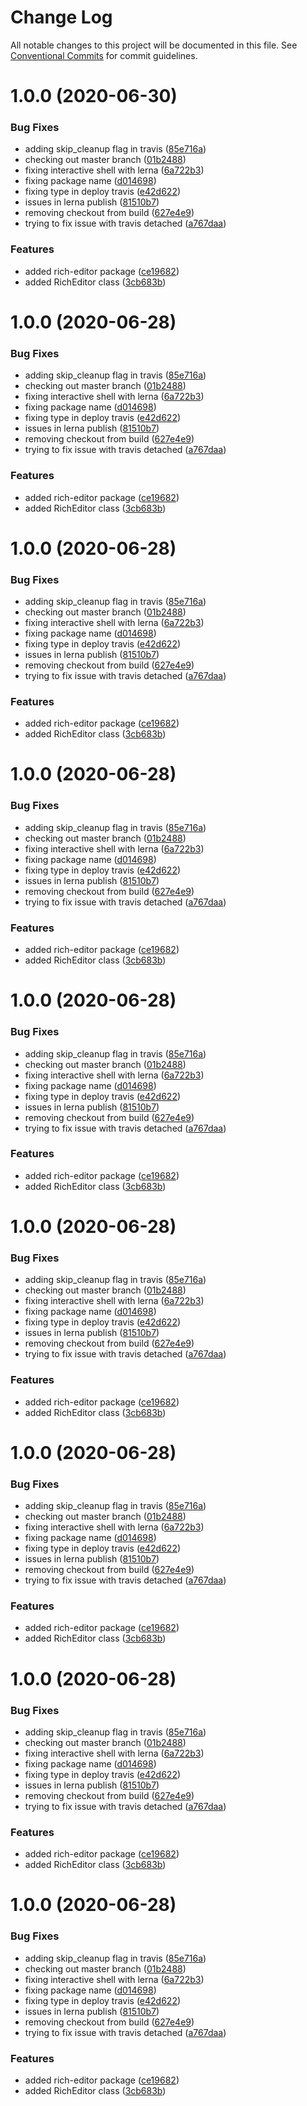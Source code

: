 # Change Log

All notable changes to this project will be documented in this file.
See [Conventional Commits](https://conventionalcommits.org) for commit guidelines.

# 1.0.0 (2020-06-30)


### Bug Fixes

* adding skip_cleanup flag in travis ([85e716a](https://github.com/opllama2/op-lib/commit/85e716a8bf79c377ce04eb5131eeea6d081b6a5a))
* checking out master branch ([01b2488](https://github.com/opllama2/op-lib/commit/01b2488417f8dfd1d13d892fab8ffd5addc2ede6))
* fixing interactive shell with lerna ([6a722b3](https://github.com/opllama2/op-lib/commit/6a722b356a0af7919c2c1b46d6666091df7448f2))
* fixing package name ([d014698](https://github.com/opllama2/op-lib/commit/d0146987c517983d7a564ccc9f0577b6da6cc6ae))
* fixing type in deploy travis ([e42d622](https://github.com/opllama2/op-lib/commit/e42d622fb9549603f6e8271342e6051cf4101fc1))
* issues in lerna publish ([81510b7](https://github.com/opllama2/op-lib/commit/81510b7fed6a8195850f266cfd3d01b6009285e9))
* removing checkout from build ([627e4e9](https://github.com/opllama2/op-lib/commit/627e4e990ed2ea33480270c0fe3edc632ff62dce))
* trying to fix issue with travis detached ([a767daa](https://github.com/opllama2/op-lib/commit/a767daa584c18fef813d5838f6c7cd9429812d0b))


### Features

* added rich-editor package ([ce19682](https://github.com/opllama2/op-lib/commit/ce196822622cd78fb05faa06ce4d79c83a66a14f))
* added RichEditor class ([3cb683b](https://github.com/opllama2/op-lib/commit/3cb683b856b59cf2ad557055390912aa1629efc4))





<a name="1.0.0"></a>
# 1.0.0 (2020-06-28)


### Bug Fixes

* adding skip_cleanup flag in travis ([85e716a](https://github.com/opllama2/op-lib/commit/85e716a))
* checking out master branch ([01b2488](https://github.com/opllama2/op-lib/commit/01b2488))
* fixing interactive shell with lerna ([6a722b3](https://github.com/opllama2/op-lib/commit/6a722b3))
* fixing package name ([d014698](https://github.com/opllama2/op-lib/commit/d014698))
* fixing type in deploy travis ([e42d622](https://github.com/opllama2/op-lib/commit/e42d622))
* issues in lerna publish ([81510b7](https://github.com/opllama2/op-lib/commit/81510b7))
* removing checkout from build ([627e4e9](https://github.com/opllama2/op-lib/commit/627e4e9))
* trying to fix issue with travis detached ([a767daa](https://github.com/opllama2/op-lib/commit/a767daa))


### Features

* added rich-editor package ([ce19682](https://github.com/opllama2/op-lib/commit/ce19682))
* added RichEditor class ([3cb683b](https://github.com/opllama2/op-lib/commit/3cb683b))




<a name="1.0.0"></a>
# 1.0.0 (2020-06-28)


### Bug Fixes

* adding skip_cleanup flag in travis ([85e716a](https://github.com/opllama2/op-lib/commit/85e716a))
* checking out master branch ([01b2488](https://github.com/opllama2/op-lib/commit/01b2488))
* fixing interactive shell with lerna ([6a722b3](https://github.com/opllama2/op-lib/commit/6a722b3))
* fixing package name ([d014698](https://github.com/opllama2/op-lib/commit/d014698))
* fixing type in deploy travis ([e42d622](https://github.com/opllama2/op-lib/commit/e42d622))
* issues in lerna publish ([81510b7](https://github.com/opllama2/op-lib/commit/81510b7))
* removing checkout from build ([627e4e9](https://github.com/opllama2/op-lib/commit/627e4e9))
* trying to fix issue with travis detached ([a767daa](https://github.com/opllama2/op-lib/commit/a767daa))


### Features

* added rich-editor package ([ce19682](https://github.com/opllama2/op-lib/commit/ce19682))
* added RichEditor class ([3cb683b](https://github.com/opllama2/op-lib/commit/3cb683b))




<a name="1.0.0"></a>
# 1.0.0 (2020-06-28)


### Bug Fixes

* adding skip_cleanup flag in travis ([85e716a](https://github.com/opllama2/op-lib/commit/85e716a))
* checking out master branch ([01b2488](https://github.com/opllama2/op-lib/commit/01b2488))
* fixing interactive shell with lerna ([6a722b3](https://github.com/opllama2/op-lib/commit/6a722b3))
* fixing package name ([d014698](https://github.com/opllama2/op-lib/commit/d014698))
* fixing type in deploy travis ([e42d622](https://github.com/opllama2/op-lib/commit/e42d622))
* issues in lerna publish ([81510b7](https://github.com/opllama2/op-lib/commit/81510b7))
* removing checkout from build ([627e4e9](https://github.com/opllama2/op-lib/commit/627e4e9))
* trying to fix issue with travis detached ([a767daa](https://github.com/opllama2/op-lib/commit/a767daa))


### Features

* added rich-editor package ([ce19682](https://github.com/opllama2/op-lib/commit/ce19682))
* added RichEditor class ([3cb683b](https://github.com/opllama2/op-lib/commit/3cb683b))




<a name="1.0.0"></a>
# 1.0.0 (2020-06-28)


### Bug Fixes

* adding skip_cleanup flag in travis ([85e716a](https://github.com/opllama2/op-lib/commit/85e716a))
* checking out master branch ([01b2488](https://github.com/opllama2/op-lib/commit/01b2488))
* fixing interactive shell with lerna ([6a722b3](https://github.com/opllama2/op-lib/commit/6a722b3))
* fixing package name ([d014698](https://github.com/opllama2/op-lib/commit/d014698))
* fixing type in deploy travis ([e42d622](https://github.com/opllama2/op-lib/commit/e42d622))
* issues in lerna publish ([81510b7](https://github.com/opllama2/op-lib/commit/81510b7))
* removing checkout from build ([627e4e9](https://github.com/opllama2/op-lib/commit/627e4e9))
* trying to fix issue with travis detached ([a767daa](https://github.com/opllama2/op-lib/commit/a767daa))


### Features

* added rich-editor package ([ce19682](https://github.com/opllama2/op-lib/commit/ce19682))
* added RichEditor class ([3cb683b](https://github.com/opllama2/op-lib/commit/3cb683b))




<a name="1.0.0"></a>
# 1.0.0 (2020-06-28)


### Bug Fixes

* adding skip_cleanup flag in travis ([85e716a](https://github.com/opllama2/op-lib/commit/85e716a))
* checking out master branch ([01b2488](https://github.com/opllama2/op-lib/commit/01b2488))
* fixing interactive shell with lerna ([6a722b3](https://github.com/opllama2/op-lib/commit/6a722b3))
* fixing package name ([d014698](https://github.com/opllama2/op-lib/commit/d014698))
* fixing type in deploy travis ([e42d622](https://github.com/opllama2/op-lib/commit/e42d622))
* issues in lerna publish ([81510b7](https://github.com/opllama2/op-lib/commit/81510b7))
* removing checkout from build ([627e4e9](https://github.com/opllama2/op-lib/commit/627e4e9))
* trying to fix issue with travis detached ([a767daa](https://github.com/opllama2/op-lib/commit/a767daa))


### Features

* added rich-editor package ([ce19682](https://github.com/opllama2/op-lib/commit/ce19682))
* added RichEditor class ([3cb683b](https://github.com/opllama2/op-lib/commit/3cb683b))




<a name="1.0.0"></a>
# 1.0.0 (2020-06-28)


### Bug Fixes

* adding skip_cleanup flag in travis ([85e716a](https://github.com/opllama2/op-lib/commit/85e716a))
* checking out master branch ([01b2488](https://github.com/opllama2/op-lib/commit/01b2488))
* fixing interactive shell with lerna ([6a722b3](https://github.com/opllama2/op-lib/commit/6a722b3))
* fixing package name ([d014698](https://github.com/opllama2/op-lib/commit/d014698))
* fixing type in deploy travis ([e42d622](https://github.com/opllama2/op-lib/commit/e42d622))
* issues in lerna publish ([81510b7](https://github.com/opllama2/op-lib/commit/81510b7))
* removing checkout from build ([627e4e9](https://github.com/opllama2/op-lib/commit/627e4e9))
* trying to fix issue with travis detached ([a767daa](https://github.com/opllama2/op-lib/commit/a767daa))


### Features

* added rich-editor package ([ce19682](https://github.com/opllama2/op-lib/commit/ce19682))
* added RichEditor class ([3cb683b](https://github.com/opllama2/op-lib/commit/3cb683b))




<a name="1.0.0"></a>
# 1.0.0 (2020-06-28)


### Bug Fixes

* adding skip_cleanup flag in travis ([85e716a](https://github.com/opllama2/op-lib/commit/85e716a))
* checking out master branch ([01b2488](https://github.com/opllama2/op-lib/commit/01b2488))
* fixing interactive shell with lerna ([6a722b3](https://github.com/opllama2/op-lib/commit/6a722b3))
* fixing package name ([d014698](https://github.com/opllama2/op-lib/commit/d014698))
* fixing type in deploy travis ([e42d622](https://github.com/opllama2/op-lib/commit/e42d622))
* issues in lerna publish ([81510b7](https://github.com/opllama2/op-lib/commit/81510b7))
* removing checkout from build ([627e4e9](https://github.com/opllama2/op-lib/commit/627e4e9))
* trying to fix issue with travis detached ([a767daa](https://github.com/opllama2/op-lib/commit/a767daa))


### Features

* added rich-editor package ([ce19682](https://github.com/opllama2/op-lib/commit/ce19682))
* added RichEditor class ([3cb683b](https://github.com/opllama2/op-lib/commit/3cb683b))




<a name="1.0.0"></a>
# 1.0.0 (2020-06-28)


### Bug Fixes

* adding skip_cleanup flag in travis ([85e716a](https://github.com/opllama2/op-lib/commit/85e716a))
* checking out master branch ([01b2488](https://github.com/opllama2/op-lib/commit/01b2488))
* fixing interactive shell with lerna ([6a722b3](https://github.com/opllama2/op-lib/commit/6a722b3))
* fixing package name ([d014698](https://github.com/opllama2/op-lib/commit/d014698))
* fixing type in deploy travis ([e42d622](https://github.com/opllama2/op-lib/commit/e42d622))
* issues in lerna publish ([81510b7](https://github.com/opllama2/op-lib/commit/81510b7))
* removing checkout from build ([627e4e9](https://github.com/opllama2/op-lib/commit/627e4e9))
* trying to fix issue with travis detached ([a767daa](https://github.com/opllama2/op-lib/commit/a767daa))


### Features

* added rich-editor package ([ce19682](https://github.com/opllama2/op-lib/commit/ce19682))
* added RichEditor class ([3cb683b](https://github.com/opllama2/op-lib/commit/3cb683b))
